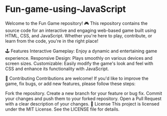 # Fun-game-using-JavaScript
Welcome to the Fun Game repository! 🎮  This repository contains the source code for an interactive and engaging web-based game built using HTML, CSS, and JavaScript. Whether you're here to play, contribute, or learn from the code, you're in the right place!  


🕹️ Features
Interactive Gameplay: Enjoy a dynamic and entertaining game experience.
Responsive Design: Plays smoothly on various devices and screen sizes.
Customizable: Easily modify the game's look and feel with CSS and enhance its functionality with JavaScript.

🚀 Contributing
Contributions are welcome! If you'd like to improve the game, fix bugs, or add new features, please follow these steps:

Fork the repository.
Create a new branch for your feature or bug fix.
Commit your changes and push them to your forked repository.
Open a Pull Request with a clear description of your changes.
📝 License
This project is licensed under the MIT License. See the LICENSE file for details.


